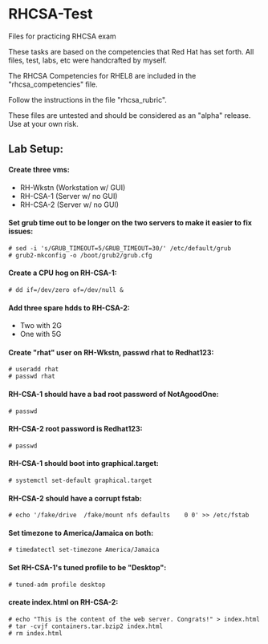 # RHCSA-Test
Files for practicing RHCSA exam

These tasks are based on the competencies that Red Hat has set forth.
All files, test, labs, etc were handcrafted by myself.

The RHCSA Competencies for RHEL8 are included in the "rhcsa_competencies" file.

Follow the instructions in the file "rhcsa_rubric".


These files are untested and should be considered as an "alpha" release. Use at your own risk.

## Lab Setup:

#### Create three vms:

  - RH-Wkstn (Workstation w/ GUI)
  - RH-CSA-1 (Server w/ no GUI)
  - RH-CSA-2 (Server w/ no GUI)

#### Set grub time out to be longer on the two servers to make it easier to fix issues:
```
# sed -i 's/GRUB_TIMEOUT=5/GRUB_TIMEOUT=30/' /etc/default/grub
# grub2-mkconfig -o /boot/grub2/grub.cfg
```

#### Create a CPU hog on RH-CSA-1:
```
# dd if=/dev/zero of=/dev/null &
```

#### Add three spare hdds to RH-CSA-2:
  - Two with 2G
  - One with 5G

#### Create "rhat" user on RH-Wkstn, passwd rhat to Redhat123:
```
# useradd rhat
# passwd rhat
```
#### RH-CSA-1 should have a bad root password of NotAgoodOne:
```
# passwd
```
#### RH-CSA-2 root password is Redhat123:
```
# passwd
```
#### RH-CSA-1 should boot into graphical.target:
```
# systemctl set-default graphical.target
```

#### RH-CSA-2 should have a corrupt fstab:
```
# echo '/fake/drive  /fake/mount nfs defaults    0 0' >> /etc/fstab
```

#### Set timezone to America/Jamaica on both:
```
# timedatectl set-timezone America/Jamaica
```

#### Set RH-CSA-1's tuned profile to be "Desktop":
```
# tuned-adm profile desktop
```

#### create index.html on RH-CSA-2:
``` 
# echo "This is the content of the web server. Congrats!" > index.html
# tar -cvjf containers.tar.bzip2 index.html
# rm index.html
```
